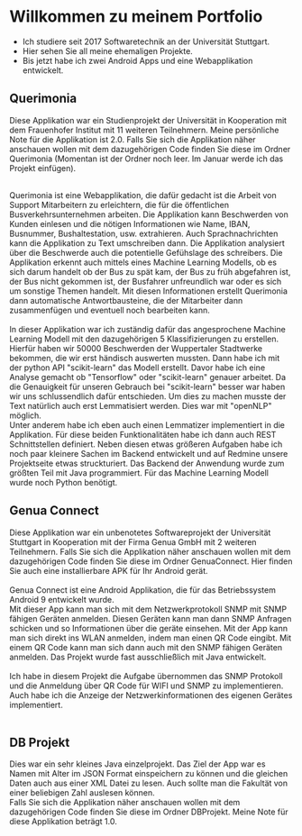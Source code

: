 # Willkommen zu meinem Portfolio
- Ich studiere seit 2017 Softwaretechnik an der Universität Stuttgart. <br />
- Hier sehen Sie all meine ehemaligen Projekte. <br />
- Bis jetzt habe ich zwei Android Apps und eine Webapplikation entwickelt.

## Querimonia
Diese Applikation war ein Studienprojekt der Universität in Kooperation mit dem Frauenhofer Institut mit 11 weiteren Teilnehmern. Meine persönliche Note für die Applikation ist 2.0. Falls Sie sich die Applikation näher anschauen wollen mit dem dazugehörigen Code finden Sie diese im Ordner Querimonia (Momentan ist der Ordner noch leer. Im Januar werde ich das Projekt einfügen). <br /><br />

Querimonia ist eine Webapplikation, die dafür gedacht ist die Arbeit von Support Mitarbeitern zu erleichtern, die für die öffentlichen Busverkehrsunternehmen arbeiten. Die Applikation kann Beschwerden von Kunden einlesen und die nötigen Informationen wie Name, IBAN, Busnummer, Bushaltestation, usw. extrahieren. Auch Sprachnachrichten kann die Applikation zu Text umschreiben dann. Die Applikation analysiert über die Beschwerde auch die potentielle Gefühslage des schreibers. Die Applikation erkennt auch mittels eines Machine Learning Modells, ob es sich darum handelt ob der Bus zu spät kam, der Bus zu früh abgefahren ist, der Bus nicht gekommen ist, der Busfahrer unfreundlich war oder es sich um sonstige Themen handelt. Mit diesen Informationen erstellt Querimonia dann automatische Antwortbausteine, die der Mitarbeiter dann zusammenfügen und eventuell noch bearbeiten kann. <br />
<br />
In dieser Applikation war ich zuständig dafür das angesprochene Machine Learning Modell mit den dazugehörigen 5 Klassifizierungen zu erstellen. Hierfür haben wir 50000 Beschwerden der Wuppertaler Stadtwerke bekommen, die wir erst händisch auswerten mussten. Dann habe ich mit der python API "scikit-learn" das Modell erstellt. Davor habe ich eine Analyse gemacht ob "Tensorflow" oder "scikit-learn" genauer arbeitet. Da die Genauigkeit für unseren Gebrauch bei "scikit-learn" besser war haben wir uns schlussendlich dafür entschieden. Um dies zu machen musste der Text natürlich auch erst Lemmatisiert werden. Dies war mit "openNLP" möglich. <br />
Unter anderem habe ich eben auch einen Lemmatizer implementiert in die Applikation. Für diese beiden Funktionalitäten habe ich dann auch REST Schnittstellen definiert. Neben diesen etwas größeren Aufgaben habe ich noch paar kleinere Sachen im Backend entwickelt und auf Redmine unsere Projektseite etwas struckturiert. Das Backend der Anwendung wurde zum größten Teil mit Java programmiert. Für das Machine Learning Modell wurde noch Python benötigt.

## Genua Connect
Diese Applikation war ein unbenotetes Softwareprojekt der Universität Stuttgart in Kooperation mit der Firma Genua GmbH mit 2 weiteren Teilnehmern. Falls Sie sich die Applikation näher anschauen wollen mit dem dazugehörigen Code finden Sie diese im Ordner GenuaConnect. Hier finden Sie auch eine installierbare APK für Ihr Android gerät. <br /> <br />
Genua Connect ist eine Android Applikation, die für das Betriebssystem Android 9 entwickelt wurde. <br />
Mit dieser App kann man sich mit dem Netzwerkprotokoll SNMP mit SNMP fähigen Geräten anmelden. Diesen Geräten kann man dann SNMP Anfragen schicken und so Informationen über die geräte einsehen. Mit der App kann man sich direkt ins WLAN anmelden, indem man einen QR Code eingibt. Mit einem QR Code kann man sich dann auch mit den SNMP fähigen Geräten anmelden. Das Projekt wurde fast ausschließlich mit Java entwickelt. <br /> <br />
Ich habe in diesem Projekt die Aufgabe übernommen das SNMP Protokoll und die Anmeldung über QR Code für WIFI und SNMP zu implementieren. Auch habe ich die Anzeige der Netzwerkinformationen des eigenen Gerätes implementiert. <br /> <br />

## DB Projekt
Dies war ein sehr kleines Java einzelprojekt. Das Ziel der App war es Namen mit Alter im JSON Format einspeichern zu können und die gleichen Daten auch aus einer XML Datei zu lesen. Auch sollte man die Fakultät von einer beliebigen Zahl auslesen können. <br />
Falls Sie sich die Applikation näher anschauen wollen mit dem dazugehörigen Code finden Sie diese im Ordner DBProjekt. Meine Note für diese Applikation beträgt 1.0.

